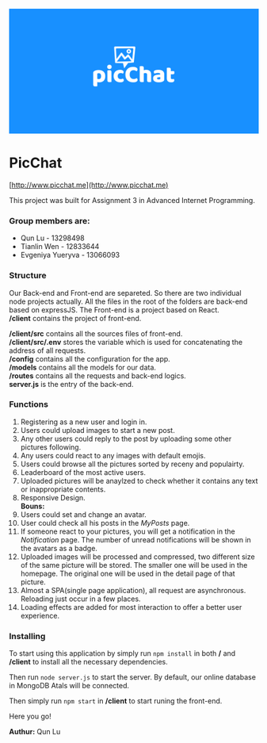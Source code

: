 ![Tux, the Linux mascot](/client/public/images/picChat-logo.png)
# PicChat 
[http://www.picchat.me](http://www.picchat.me)

This project was built for Assignment 3 in Advanced Internet Programming.

### Group members are: 
- Qun Lu - 13298498
- Tianlin Wen - 12833644 
- Evgeniya Yueryva - 13066093

### Structure
Our Back-end and Front-end are separeted. So there are two individual node projects actually. All the files in the root of the folders are back-end based on expressJS. The Front-end is a project based on React.  
**/client** contains the project of front-end.  

**/client/src** contains all the sources files of front-end.  
**/client/src/.env** stores the variable which is used for concatenating the address of all requests.  
**/config** contains all the configuration for the app.  
**/models** contains all the models for our data.  
**/routes** contains all the requests and back-end logics.  
**server.js** is the entry of the back-end.  

### Functions
1. Registering as a new user and login in.
2. Users could upload images to start a new post.
3. Any other users could reply to the post by uploading some other pictures following.
4. Any users could react to any images with default emojis.
5. Users could browse all the pictures sorted by receny and populairty.
6. Leaderboard of the most active users.
7. Uploaded pictures will be anaylzed to check whether it contains any text or inappropriate contents.
8. Responsive Design.  
  **Bouns:**  
9. Users could set and change an avatar.   
10. User could check all his posts in the *MyPosts* page.  
11. If someone react to your pictures, you will get a notification in the *Notification* page. The number of unread notifications will be shown in the avatars as a badge.  
12. Uploaded images will be processed and compressed, two different size of the same picture will be stored. The smaller one will be used in the homepage. The original one will be used in the detail page of that picture.  
13. Almost a SPA(single page application), all request are asynchronous. Reloading just occur in a few places.  
14. Loading effects are added for most interaction to offer a better user experience.  


### Installing
To start using this application by simply run `npm install` in both **/** and **/client** to install all the necessary dependencies.

Then run `node server.js` to start the server. By default, our online database in MongoDB Atals will be connected.

Then simply run `npm start` in **/client** to start runing the front-end.

Here you go!



**Authur:** Qun Lu
